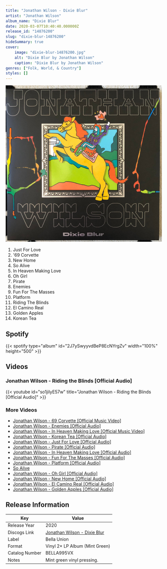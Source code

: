 ```yaml
---
title: "Jonathan Wilson - Dixie Blur"
artist: "Jonathan Wilson"
album_name: "Dixie Blur"
date: 2020-03-07T10:40:40.000000Z
release_id: "14876200"
slug: "dixie-blur-14876200"
hideSummary: true
cover:
    image: "dixie-blur-14876200.jpg"
    alt: "Dixie Blur by Jonathan Wilson"
    caption: "Dixie Blur by Jonathan Wilson"
genres: ["Folk, World, & Country"]
styles: []
---
```


![Dixie Blur by Jonathan Wilson](dixie-blur-14876200.jpg)

<!-- section break -->

1. Just For Love
2. '69 Corvette
3. New Home
4. So Alive
5. In Heaven Making Love
6. Oh Girl
7. Pirate
8. Enemies
9. Fun For The Masses
10. Platform
11. Riding The Blinds
12. El Camino Real
13. Golden Apples
14. Korean Tea

<!-- section break -->


## Spotify
{{< spotify type="album" id="2J7ySwyyvdBeP8EcNYrgZv" width="100%" height="500" >}}



## Videos
### Jonathan Wilson - Riding the Blinds [Official Audio]
{{< youtube id="so1jiIyE57w" title="Jonathan Wilson - Riding the Blinds [Official Audio]" >}}<br>

### More Videos

- [Jonathan Wilson - 69 Corvette [Official Music Video]](https://www.youtube.com/watch?v=EGyg7pvkhOw)
- [Jonathan Wilson - Enemies [Official Audio]](https://www.youtube.com/watch?v=CSycEskr0z8)
- [Jonathan Wilson - In Heaven Making Love [Official Music Video]](https://www.youtube.com/watch?v=jhe1malpg-8)
- [Jonathan Wilson - Korean Tea [Official Audio]](https://www.youtube.com/watch?v=VU1J4sb17b8)
- [Jonathan Wilson - Just For Love [Official Audio]](https://www.youtube.com/watch?v=4bz0nSpzF-U)
- [Jonathan Wilson - Pirate [Official Audio]](https://www.youtube.com/watch?v=PykIR0IxuSo)
- [Jonathan Wilson - In Heaven Making Love [Official Audio]](https://www.youtube.com/watch?v=TrLx8OsAvfY)
- [Jonathan Wilson - Fun For The Masses [Official Audio]](https://www.youtube.com/watch?v=SppXH9vI0rc)
- [Jonathan Wilson - Platform [Official Audio]](https://www.youtube.com/watch?v=DkWjXVMyv1E)
- [So Alive](https://www.youtube.com/watch?v=LrK_prQM5XI)
- [Jonathan Wilson - Oh Girl [Official Audio]](https://www.youtube.com/watch?v=dcMpOa6ngFY)
- [Jonathan Wilson - New Home [Official Audio]](https://www.youtube.com/watch?v=anG9sSb1P7s)
- [Jonathan Wilson - El Camino Real [Official Audio]](https://www.youtube.com/watch?v=6akW-heVGME)
- [Jonathan Wilson - Golden Apples [Official Audio]](https://www.youtube.com/watch?v=iouvagefzjc)


## Release Information
|  Key           | Value                                                |
| ---------------| ---------------------------------------------------- |
| Release Year   | 2020                                   |
| Discogs Link   | [Jonathan Wilson - Dixie Blur](https://www.discogs.com/release/14876200-Jonathan-Wilson-Dixie-Blur) |
| Label          | Bella Union |
| Format         | Vinyl 2× LP Album (Mint Green) |
| Catalog Number | BELLA995VX |
| Notes | Mint green vinyl pressing. |